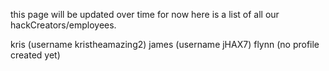 this page will be updated over time for now here is a list of all our hackCreators/employees.


kris (username kristheamazing2)
james (username jHAX7)
flynn (no profile created yet)
